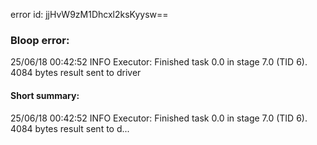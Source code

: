 error id: jjHvW9zM1Dhcxl2ksKyysw==
### Bloop error:

25/06/18 00:42:52 INFO Executor: Finished task 0.0 in stage 7.0 (TID 6). 4084 bytes result sent to driver
#### Short summary: 

25/06/18 00:42:52 INFO Executor: Finished task 0.0 in stage 7.0 (TID 6). 4084 bytes result sent to d...